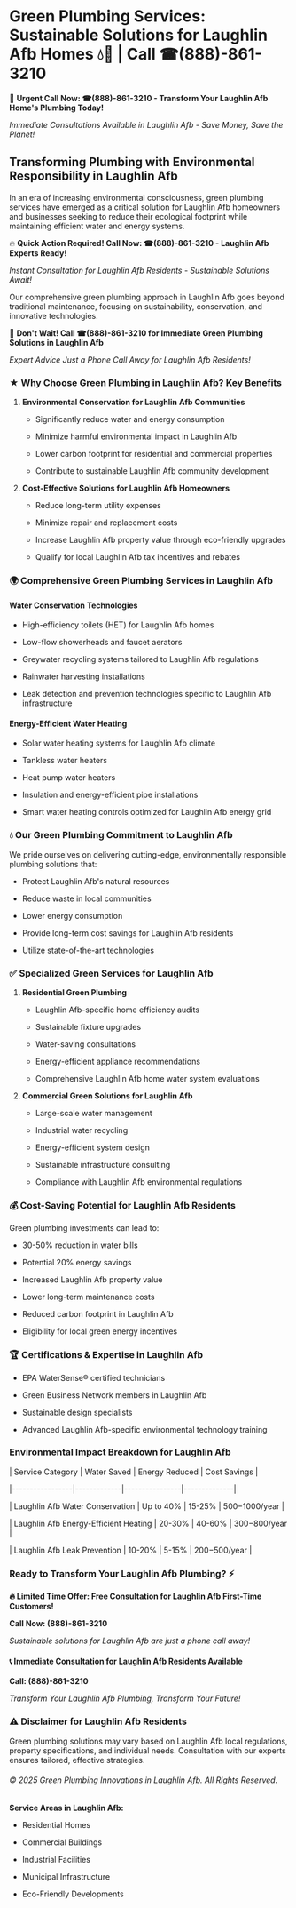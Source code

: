 # Green Plumbing Services: Sustainable Solutions for Laughlin Afb Homes 💧🌿 | Call ☎(888)-861-3210

🚨 **Urgent Call Now: ☎(888)-861-3210 - Transform Your Laughlin Afb Home's Plumbing Today!**
*Immediate Consultations Available in Laughlin Afb - Save Money, Save the Planet!*

## Transforming Plumbing with Environmental Responsibility in Laughlin Afb

In an era of increasing environmental consciousness, green plumbing services have emerged as a critical solution for Laughlin Afb homeowners and businesses seeking to reduce their ecological footprint while maintaining efficient water and energy systems. 

🔥 **Quick Action Required! Call Now: ☎(888)-861-3210 - Laughlin Afb Experts Ready!**
*Instant Consultation for Laughlin Afb Residents - Sustainable Solutions Await!*

Our comprehensive green plumbing approach in Laughlin Afb goes beyond traditional maintenance, focusing on sustainability, conservation, and innovative technologies.

🚨 **Don't Wait! Call ☎(888)-861-3210 for Immediate Green Plumbing Solutions in Laughlin Afb**
*Expert Advice Just a Phone Call Away for Laughlin Afb Residents!*

### ★ Why Choose Green Plumbing in Laughlin Afb? Key Benefits

1. **Environmental Conservation for Laughlin Afb Communities** 
   - Significantly reduce water and energy consumption
   - Minimize harmful environmental impact in Laughlin Afb
   - Lower carbon footprint for residential and commercial properties
   - Contribute to sustainable Laughlin Afb community development

2. **Cost-Effective Solutions for Laughlin Afb Homeowners** 
   - Reduce long-term utility expenses
   - Minimize repair and replacement costs
   - Increase Laughlin Afb property value through eco-friendly upgrades
   - Qualify for local Laughlin Afb tax incentives and rebates

### 🌍 Comprehensive Green Plumbing Services in Laughlin Afb

#### Water Conservation Technologies
- High-efficiency toilets (HET) for Laughlin Afb homes
- Low-flow showerheads and faucet aerators
- Greywater recycling systems tailored to Laughlin Afb regulations
- Rainwater harvesting installations
- Leak detection and prevention technologies specific to Laughlin Afb infrastructure

#### Energy-Efficient Water Heating
- Solar water heating systems for Laughlin Afb climate
- Tankless water heaters
- Heat pump water heaters
- Insulation and energy-efficient pipe installations
- Smart water heating controls optimized for Laughlin Afb energy grid

### 💧 Our Green Plumbing Commitment to Laughlin Afb

We pride ourselves on delivering cutting-edge, environmentally responsible plumbing solutions that:
- Protect Laughlin Afb's natural resources
- Reduce waste in local communities
- Lower energy consumption
- Provide long-term cost savings for Laughlin Afb residents
- Utilize state-of-the-art technologies

### ✅ Specialized Green Services for Laughlin Afb

1. **Residential Green Plumbing**
   - Laughlin Afb-specific home efficiency audits
   - Sustainable fixture upgrades
   - Water-saving consultations
   - Energy-efficient appliance recommendations
   - Comprehensive Laughlin Afb home water system evaluations

2. **Commercial Green Solutions for Laughlin Afb**
   - Large-scale water management
   - Industrial water recycling
   - Energy-efficient system design
   - Sustainable infrastructure consulting
   - Compliance with Laughlin Afb environmental regulations

### 💰 Cost-Saving Potential for Laughlin Afb Residents

Green plumbing investments can lead to:
- 30-50% reduction in water bills
- Potential 20% energy savings
- Increased Laughlin Afb property value
- Lower long-term maintenance costs
- Reduced carbon footprint in Laughlin Afb
- Eligibility for local green energy incentives

### 🏆 Certifications & Expertise in Laughlin Afb

- EPA WaterSense® certified technicians
- Green Business Network members in Laughlin Afb
- Sustainable design specialists
- Advanced Laughlin Afb-specific environmental technology training

### Environmental Impact Breakdown for Laughlin Afb

| Service Category | Water Saved | Energy Reduced | Cost Savings |
|-----------------|-------------|----------------|--------------|
| Laughlin Afb Water Conservation | Up to 40% | 15-25% | $500-$1000/year |
| Laughlin Afb Energy-Efficient Heating | 20-30% | 40-60% | $300-$800/year |
| Laughlin Afb Leak Prevention | 10-20% | 5-15% | $200-$500/year |

### Ready to Transform Your Laughlin Afb Plumbing? ⚡

**🔥 Limited Time Offer: Free Consultation for Laughlin Afb First-Time Customers!**

**Call Now: (888)-861-3210**
*Sustainable solutions for Laughlin Afb are just a phone call away!*

#### 📞 Immediate Consultation for Laughlin Afb Residents Available

**Call: (888)-861-3210**
*Transform Your Laughlin Afb Plumbing, Transform Your Future!*

### ⚠️ Disclaimer for Laughlin Afb Residents

Green plumbing solutions may vary based on Laughlin Afb local regulations, property specifications, and individual needs. Consultation with our experts ensures tailored, effective strategies.

###### © 2025 Green Plumbing Innovations in Laughlin Afb. All Rights Reserved.

**Service Areas in Laughlin Afb:** 
- Residential Homes
- Commercial Buildings
- Industrial Facilities
- Municipal Infrastructure
- Eco-Friendly Developments